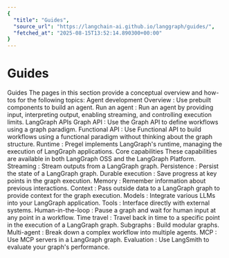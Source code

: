 ```yaml
---
{
  "title": "Guides",
  "source_url": "https://langchain-ai.github.io/langgraph/guides/",
  "fetched_at": "2025-08-15T13:52:14.890300+00:00"
}
---
```


# Guides

Guides
The pages in this section provide a conceptual overview and how-tos for the following topics:
Agent development
Overview
: Use prebuilt components to build an agent.
Run an agent
: Run an agent by providing input, interpreting output, enabling streaming, and controlling execution limits.
LangGraph APIs
Graph API
: Use the Graph API to define workflows using a graph paradigm.
Functional API
: Use Functional API to build workflows using a functional paradigm without thinking about the graph structure.
Runtime
: Pregel implements LangGraph's runtime, managing the execution of LangGraph applications.
Core capabilities
These capabilities are available in both LangGraph OSS and the LangGraph Platform.
Streaming
: Stream outputs from a LangGraph graph.
Persistence
: Persist the state of a LangGraph graph.
Durable execution
: Save progress at key points in the graph execution.
Memory
: Remember information about previous interactions.
Context
: Pass outside data to a LangGraph graph to provide context for the graph execution.
Models
: Integrate various LLMs into your LangGraph application.
Tools
: Interface directly with external systems.
Human-in-the-loop
: Pause a graph and wait for human input at any point in a workflow.
Time travel
: Travel back in time to a specific point in the execution of a LangGraph graph.
Subgraphs
: Build modular graphs.
Multi-agent
: Break down a complex workflow into multiple agents.
MCP
: Use MCP servers in a LangGraph graph.
Evaluation
: Use LangSmith to evaluate your graph's performance.
